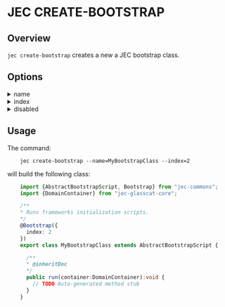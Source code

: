# JEC CREATE-BOOTSTRAP

## Overview

`jec create-bootstrap` creates a new a JEC bootstrap class.

## Options

<details>
    <summary>name</summary>
    <p><b>- required:</b> yes</p>
    <pre>jec create-bootstrap --name=MyBootstrapClass</pre>
    <p>The name of the bootstrap class.<p>
</details>
<details>
    <summary>index</summary>
    <p><b>- required:</b> no</p>
    <pre>jec create-bootstrap --name=MyBootstrapClass --index=2</pre>
    <p>Specifies the position of the bootstrap class instance in the bootstrap files execution queue.<p>
</details>
<details>
    <summary>disabled</summary>
    <p><b>- required:</b> no</p>
    <pre>jec create-bootstrap name=MyBootstrapClass --disabled=true</pre>
    <p>Indicates wheter the bootstrap class instance is ignored at the server start (<code>true</code>), or not (<code>false</code>).<p>
</details>

## Usage

The command:

```shell
    jec create-bootstrap --name=MyBootstrapClass --index=2
```

will build the following class:

```typescript
    import {AbstractBootstrapScript, Bootstrap} from "jec-commons";
    import {DomainContainer} from "jec-glasscat-core";

    /**
    * Runs frameworks initialization scripts.
    */
    @Bootstrap({
      index: 2
    })
    export class MyBootstrapClass extends AbstractBootstrapScript {

      /**
      * @inheritDoc
      */
      public run(container:DomainContainer):void {
        // TODO Auto-generated method stub
      }
    }
```